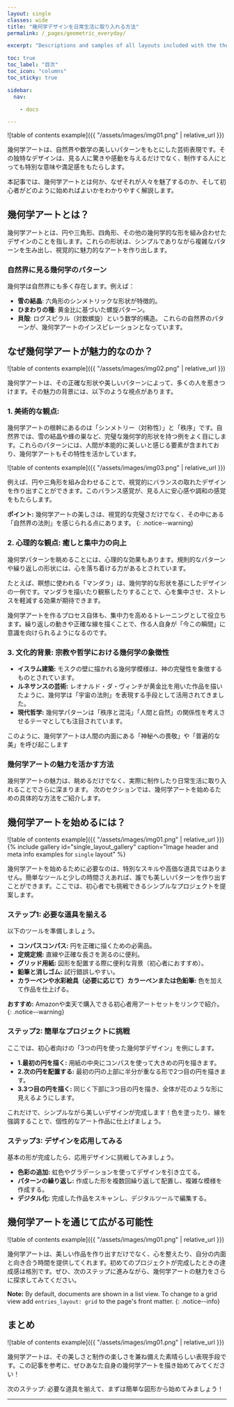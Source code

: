 ```yaml
---
layout: single
classes: wide
title: "幾何学デザインを日常生活に取り入れる方法"
permalink: /_pages/geometric_everyday/

excerpt: "Descriptions and samples of all layouts included with the theme and how to best use them."

toc: true
toc_label: "目次"
toc_icon: "columns"
toc_sticky: true

sidebar:
  nav:

    - docs

---
```


![table of contents example]({{ "/assets/images/img01.png" | relative_url }})

幾何学アートは、自然界や数学の美しいパターンをもとにした芸術表現です。その独特なデザインは、見る人に驚きや感動を与えるだけでなく、制作する人にとっても特別な意味や満足感をもたらします。

本記事では、幾何学アートとは何か、なぜそれが人々を魅了するのか、そして初心者がどのように始めればよいかをわかりやすく解説します。

## 幾何学アートとは？

幾何学アートとは、円や三角形、四角形、その他の幾何学的な形を組み合わせたデザインのことを指します。これらの形状は、シンプルでありながら複雑なパターンを生み出し、視覚的に魅力的なアートを作り出します。

### 自然界に見る幾何学のパターン
幾何学は自然界にも多く存在します。例えば：

* **雪の結晶**: 六角形のシンメトリックな形状が特徴的。
* **ひまわりの種**: 黄金比に基づいた螺旋パターン。
* **貝殻**: ログスピラル（対数螺旋）という数学的構造。
これらの自然界のパターンが、幾何学アートのインスピレーションとなっています。

## なぜ幾何学アートが魅力的なのか？
![table of contents example]({{ "/assets/images/img02.png" | relative_url }})

幾何学アートは、その正確な形状や美しいパターンによって、多くの人を惹きつけます。その魅力の背景には、以下のような視点があります。

### 1. 美術的な観点: 
幾何学アートの根幹にあるのは「シンメトリー（対称性）」と「秩序」です。自然界では、雪の結晶や蜂の巣など、完璧な幾何学的形状を持つ例をよく目にします。これらのパターンには、人間が本能的に美しいと感じる要素が含まれており、幾何学アートもその特性を活かしています。

![table of contents example]({{ "/assets/images/img03.png" | relative_url }})

例えば、円や三角形を組み合わせることで、視覚的にバランスの取れたデザインを作り出すことができます。このバランス感覚が、見る人に安心感や調和の感覚をもたらします。


**ポイント:** 幾何学アートの美しさは、視覚的な完璧さだけでなく、その中にある「自然界の法則」を感じられる点にあります。
{: .notice--warning}

### 2. 心理的な観点: 癒しと集中力の向上

幾何学パターンを眺めることには、心理的な効果もあります。規則的なパターンや繰り返しの形状には、心を落ち着ける力があるとされています。

たとえば、瞑想に使われる「マンダラ」は、幾何学的な形状を基にしたデザインの一例です。マンダラを描いたり観察したりすることで、心を集中させ、ストレスを軽減する効果が期待できます。

幾何学アートを作るプロセス自体も、集中力を高めるトレーニングとして役立ちます。繰り返しの動きや正確な線を描くことで、作る人自身が「今この瞬間」に意識を向けられるようになるのです。

### 3. 文化的背景: 宗教や哲学における幾何学の象徴性

* **イスラム建築:** モスクの壁に描かれる幾何学模様は、神の完璧性を象徴するものとされています。
* **ルネサンスの芸術:** レオナルド・ダ・ヴィンチが黄金比を用いた作品を描いたように、幾何学は「宇宙の法則」を表現する手段として活用されてきました。
* **現代哲学:** 幾何学パターンは「秩序と混沌」「人間と自然」の関係性を考えさせるテーマとしても注目されています。

このように、幾何学アートは人間の内面にある「神秘への畏敬」や「普遍的な美」を呼び起こします

### 幾何学アートの魅力を活かす方法
幾何学アートの魅力は、眺めるだけでなく、実際に制作したり日常生活に取り入れることでさらに深まります。
次のセクションでは、幾何学アートを始めるための具体的な方法をご紹介します。


## 幾何学アートを始めるには？
![table of contents example]({{ "/assets/images/img01.png" | relative_url }})
{% include gallery id="single_layout_gallery" caption="Image header and meta info examples for `single` layout" %}

幾何学アートを始めるために必要なのは、特別なスキルや高価な道具ではありません。簡単なツールと少しの時間さえあれば、誰でも美しいパターンを作り出すことができます。ここでは、初心者でも挑戦できるシンプルなプロジェクトを提案します。

### ステップ1: 必要な道具を揃える
以下のツールを準備しましょう。

* **コンパスコンパス:** 円を正確に描くための必需品。
* **定規定規:** 直線や正確な長さを測るのに便利。
* **グリッド用紙:** 図形を配置する際に便利な背景（初心者におすすめ）。
* **鉛筆と消しゴム:** 試行錯誤しやすい。
* **カラーペンや水彩絵具（必要に応じて）カラーペンまたは色鉛筆:** 色を加えて作品を仕上げる。

**おすすめ:** Amazonや楽天で購入できる初心者用アートセットをリンクで紹介。
{: .notice--warning}

### ステップ2: 簡単なプロジェクトに挑戦
ここでは、初心者向けの「3つの円を使った幾何学デザイン」を例にします。

* **1.最初の円を描く:**
用紙の中央にコンパスを使って大きめの円を描きます。
* **2.次の円を配置する:**
最初の円の上部に半分が重なる形で2つ目の円を描きます。
* **3.3つ目の円を描く:**
同じく下部に3つ目の円を描き、全体が花のような形に見えるようにします。

これだけで、シンプルながら美しいデザインが完成します！色を塗ったり、線を強調することで、個性的なアート作品に仕上げましょう。


### ステップ3: デザインを応用してみる
基本の形が完成したら、応用デザインに挑戦してみましょう。

* **色彩の追加:** 虹色やグラデーションを使ってデザインを引き立てる。
* **パターンの繰り返し:** 作成した形を複数回繰り返して配置し、複雑な模様を作成する。
* **デジタル化:** 完成した作品をスキャンし、デジタルツールで編集する。

## 幾何学アートを通じて広がる可能性
![table of contents example]({{ "/assets/images/img01.png" | relative_url }})

幾何学アートは、美しい作品を作り出すだけでなく、心を整えたり、自分の内面と向き合う時間を提供してくれます。初めてのプロジェクトが完成したときの達成感は格別です。ぜひ、次のステップに進みながら、幾何学アートの魅力をさらに探求してみてください。


**Note:** By default, documents are shown in a list view. To change to a grid view add `entries_layout: grid` to the page's front matter.
{: .notice--info}


## まとめ
![table of contents example]({{ "/assets/images/img01.png" | relative_url }})

幾何学アートは、その美しさと制作の楽しさを兼ね備えた素晴らしい表現手段です。この記事を参考に、ぜひあなた自身の幾何学アートを描き始めてみてください！

次のステップ: 必要な道具を揃えて、まずは簡単な図形から始めてみましょう！

---
